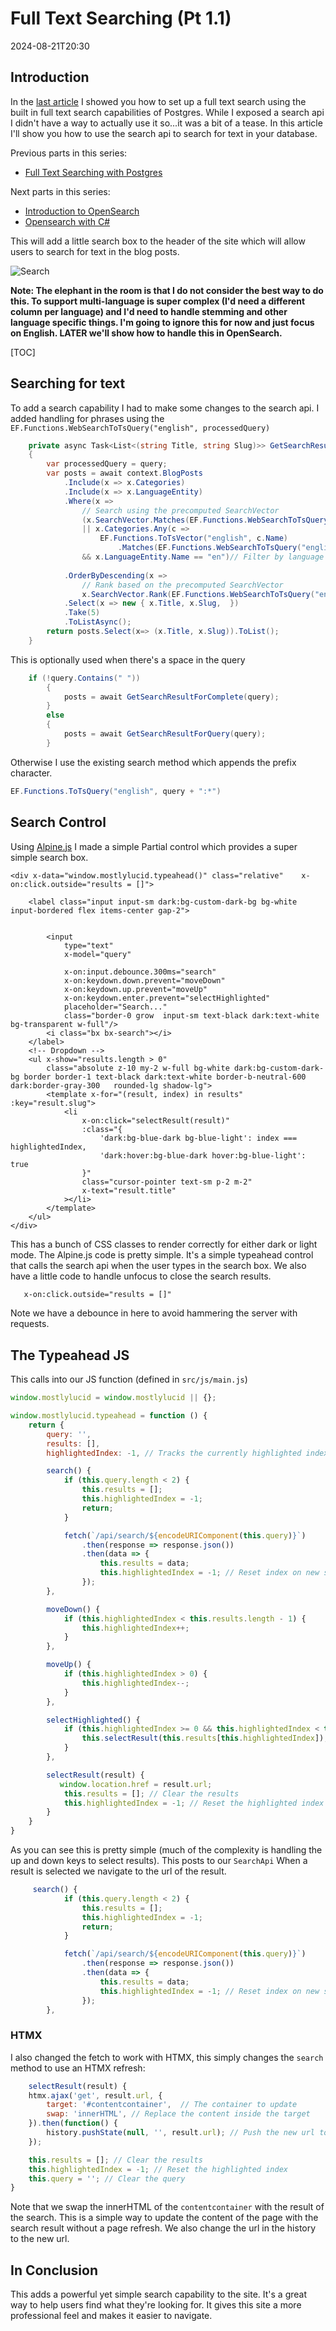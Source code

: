 ﻿# Full Text Searching (Pt 1.1)

<!--category-- Postgres, Alpine -->
<datetime class="hidden">2024-08-21T20:30</datetime>
## Introduction
In the [last article](/blog/textsearchingpt1) I showed you how to set up a full text search using the built in full text search capabilities of Postgres. While I exposed a search api I didn't have a way to actually use it so...it was a bit of a tease. In this article I'll show you how to use the search api to search for text in your database.

Previous parts in this series:
- [Full Text Searching with Postgres](/blog/textsearchingpt1)


Next parts in this series:
- [Introduction to OpenSearch](/blog/textsearchingpt2)
- [Opensearch with C#](/blog/textsearchingpt3)

This will add a little search box to the header of the site which will allow users to search for text in the blog posts.

![Search](searchbox.png?format=webp&quality=25)

**Note: The elephant in the room is that I do not consider the best way to do this. To support multi-language is super complex (I'd need a different column per language) and I'd need to handle stemming and other language specific things. I'm going to ignore this for now and just focus on English. LATER we'll show how to handle this in OpenSearch.** 

[TOC]

## Searching for text
To add a search capability I had to make some changes to the search api. I added handling for phrases using the `EF.Functions.WebSearchToTsQuery("english", processedQuery)`

```csharp
    private async Task<List<(string Title, string Slug)>> GetSearchResultForQuery(string query)
    {
        var processedQuery = query;
        var posts = await context.BlogPosts
            .Include(x => x.Categories)
            .Include(x => x.LanguageEntity)
            .Where(x =>
                // Search using the precomputed SearchVector
                (x.SearchVector.Matches(EF.Functions.WebSearchToTsQuery("english", processedQuery)) // Use precomputed SearchVector for title and content
                || x.Categories.Any(c =>
                    EF.Functions.ToTsVector("english", c.Name)
                        .Matches(EF.Functions.WebSearchToTsQuery("english", processedQuery)))) // Search in categories
                && x.LanguageEntity.Name == "en")// Filter by language
            
            .OrderByDescending(x =>
                // Rank based on the precomputed SearchVector
                x.SearchVector.Rank(EF.Functions.WebSearchToTsQuery("english", processedQuery))) // Use precomputed SearchVector for ranking
            .Select(x => new { x.Title, x.Slug,  })
            .Take(5)
            .ToListAsync();
        return posts.Select(x=> (x.Title, x.Slug)).ToList();
    }
```

This is optionally used when there's a space in the query
```csharp
    if (!query.Contains(" "))
        {
            posts = await GetSearchResultForComplete(query);
        }
        else
        {
            posts = await GetSearchResultForQuery(query);
        }
```
Otherwise I use the existing search method which appends the prefix character.
```csharp
EF.Functions.ToTsQuery("english", query + ":*")

```
## Search Control
Using [Alpine.js](https://alpinejs.dev/) I made a simple Partial control which provides a super simple search box. 

```razor
<div x-data="window.mostlylucid.typeahead()" class="relative"    x-on:click.outside="results = []">

    <label class="input input-sm dark:bg-custom-dark-bg bg-white input-bordered flex items-center gap-2">
       
        
        <input
            type="text"
            x-model="query"

            x-on:input.debounce.300ms="search"
            x-on:keydown.down.prevent="moveDown"
            x-on:keydown.up.prevent="moveUp"
            x-on:keydown.enter.prevent="selectHighlighted"
            placeholder="Search..."
            class="border-0 grow  input-sm text-black dark:text-white bg-transparent w-full"/>
        <i class="bx bx-search"></i>
    </label>
    <!-- Dropdown -->
    <ul x-show="results.length > 0"
        class="absolute z-10 my-2 w-full bg-white dark:bg-custom-dark-bg border border-1 text-black dark:text-white border-b-neutral-600 dark:border-gray-300   rounded-lg shadow-lg">
        <template x-for="(result, index) in results" :key="result.slug">
            <li
                x-on:click="selectResult(result)"
                :class="{
                    'dark:bg-blue-dark bg-blue-light': index === highlightedIndex,
                    'dark:hover:bg-blue-dark hover:bg-blue-light': true
                }"
                class="cursor-pointer text-sm p-2 m-2"
                x-text="result.title"
            ></li>
        </template>
    </ul>
</div>
```
This has a bunch of CSS classes to render correctly for either dark or light mode. The Alpine.js code is pretty simple. It's a simple typeahead control that calls the search api when the user types in the search box.
We also have a little code to handle unfocus to close the search results. 
```html
   x-on:click.outside="results = []"
```

Note we have a debounce in here to avoid hammering the server with requests.

## The Typeahead JS
This calls into our JS function (defined in `src/js/main.js`)

```javascript
window.mostlylucid = window.mostlylucid || {};

window.mostlylucid.typeahead = function () {
    return {
        query: '',
        results: [],
        highlightedIndex: -1, // Tracks the currently highlighted index

        search() {
            if (this.query.length < 2) {
                this.results = [];
                this.highlightedIndex = -1;
                return;
            }

            fetch(`/api/search/${encodeURIComponent(this.query)}`)
                .then(response => response.json())
                .then(data => {
                    this.results = data;
                    this.highlightedIndex = -1; // Reset index on new search
                });
        },

        moveDown() {
            if (this.highlightedIndex < this.results.length - 1) {
                this.highlightedIndex++;
            }
        },

        moveUp() {
            if (this.highlightedIndex > 0) {
                this.highlightedIndex--;
            }
        },

        selectHighlighted() {
            if (this.highlightedIndex >= 0 && this.highlightedIndex < this.results.length) {
                this.selectResult(this.results[this.highlightedIndex]);
            }
        },

        selectResult(result) {
           window.location.href = result.url;
            this.results = []; // Clear the results
            this.highlightedIndex = -1; // Reset the highlighted index
        }
    }
}
```

As you can see this is pretty simple (much of the complexity is handling the up and down keys to select results).
This posts to our `SearchApi`
When a result is selected we navigate to the url of the result.

```javascript
     search() {
            if (this.query.length < 2) {
                this.results = [];
                this.highlightedIndex = -1;
                return;
            }

            fetch(`/api/search/${encodeURIComponent(this.query)}`)
                .then(response => response.json())
                .then(data => {
                    this.results = data;
                    this.highlightedIndex = -1; // Reset index on new search
                });
        },
```
### HTMX
I also changed the fetch to work with HTMX, this simply changes the `search` method to use an HTMX refresh:
```javascript
    selectResult(result) {
    htmx.ajax('get', result.url, {
        target: '#contentcontainer',  // The container to update
        swap: 'innerHTML', // Replace the content inside the target
    }).then(function() {
        history.pushState(null, '', result.url); // Push the new url to the history
    });

    this.results = []; // Clear the results
    this.highlightedIndex = -1; // Reset the highlighted index
    this.query = ''; // Clear the query
}
```
Note that we swap the innerHTML of the `contentcontainer` with the result of the search. This is a simple way to update the content of the page with the search result without a page refresh.
We also change the url in the history to the new url.

## In Conclusion
This adds a powerful yet simple search capability to the site. It's a great way to help users find what they're looking for. 
It gives this site a more professional feel and makes it easier to navigate.